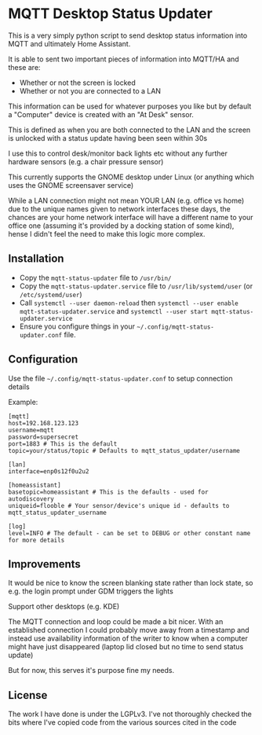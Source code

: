 # MQTT Desktop Status Updater

This is a very simply python script to send desktop status information into MQTT and ultimately Home Assistant.

It is able to sent two important pieces of information into MQTT/HA and these are:
 * Whether or not the screen is locked
 * Whether or not you are connected to a LAN

This information can be used for whatever purposes you like but by default a "Computer" device is created with an "At Desk" sensor.

This is defined as when you are both connected to the LAN and the screen is unlocked with a status update having been seen within 30s

I use this to control desk/monitor back lights etc without any further hardware sensors (e.g. a chair pressure sensor)

This currently supports the GNOME desktop under Linux (or anything which uses the GNOME screensaver service)

While a LAN connection might not mean YOUR LAN (e.g. office vs home) due to the unique names given to network interfaces these days, the chances are your home network interface will have a different name to your office one (assuming it's provided by a docking station of some kind), hense I didn't feel the need to make this logic more complex.

## Installation

 * Copy the ```mqtt-status-updater``` file to ```/usr/bin/```
 * Copy the ```mqtt-status-updater.service``` file to ```/usr/lib/systemd/user``` (or ```/etc/systemd/user```)
 * Call ```systemctl --user daemon-reload``` then ```systemctl --user enable mqtt-status-updater.service``` and ```systemctl --user start mqtt-status-updater.service```
 * Ensure you configure things in your ```~/.config/mqtt-status-updater.conf``` file.

## Configuration

Use the file ```~/.config/mqtt-status-updater.conf``` to setup connection details

Example:

```
[mqtt]
host=192.168.123.123
username=mqtt
password=supersecret
port=1883 # This is the default
topic=your/status/topic # Defaults to mqtt_status_updater/username

[lan]
interface=enp0s12f0u2u2

[homeassistant]
basetopic=homeassistant # This is the defaults - used for autodiscovery
uniqueid=flooble # Your sensor/device's unique id - defaults to mqtt_status_updater_username

[log]
level=INFO # The default - can be set to DEBUG or other constant name for more details
```

## Improvements

It would be nice to know the screen blanking state rather than lock state, so e.g. the login prompt under GDM triggers the lights

Support other desktops (e.g. KDE)

The MQTT connection and loop could be made a bit nicer. With an established connection I could probably move away from a timestamp and instead use availability information of the writer to know when a computer might have just disappeared (laptop lid closed but no time to send status update)

But for now, this serves it's purpose fine my needs.

## License

The work I have done is under the LGPLv3. I've not thoroughly checked the bits where I've copied code from the various sources cited in the code
